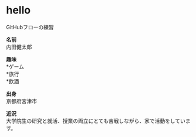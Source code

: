 # hello
GitHubフローの練習

**名前**  
内田健太郎  
  
**趣味**  
*ゲーム  
*旅行  
*飲酒  
  
**出身**  
京都府宮津市  
  
**近況**  
大学院生の研究と就活、授業の両立にとても苦戦しながら、家で活動をしています。



